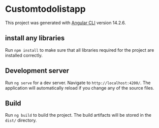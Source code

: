 # Customtodolistapp
This project was generated with [Angular CLI](https://github.com/angular/angular-cli) version 14.2.6.

## install any libraries
Run `npm install` to make sure that all libraries required for the project are installed correctly.

## Development server
Run `ng serve` for a dev server. Navigate to `http://localhost:4200/`. The application will automatically reload if you change any of the source files.

## Build
Run `ng build` to build the project. The build artifacts will be stored in the `dist/` directory.
